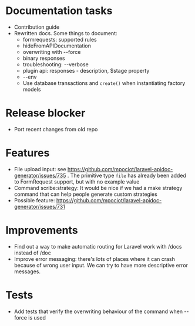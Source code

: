 # Documentation tasks
- Contribution guide
- Rewritten docs. Some things to document:
  - formrequests: supported rules
  - hideFromAPIDocumentation
  - overwriting with --force
  - binary responses
  - troubleshooting: --verbose
  - plugin api: responses - description, $stage property
  - --env
  - Use database transactions and `create()` when instantiating factory models

# Release blocker
- Port recent changes from old repo

# Features
- File upload input: see https://github.com/mpociot/laravel-apidoc-generator/issues/735 . The primitive type `file` has already been added to FormRequest support, but with no example value
- Command scribe:strategy: It would be nice if we had a make strategy command that can help people generate custom strategies
- Possible feature: https://github.com/mpociot/laravel-apidoc-generator/issues/731

# Improvements
- Find out a way to make automatic routing for Laravel work with /docs instead of /doc
- Improve error messaging: there's lots of places where it can crash because of wrong user input. We can try to have more descriptive error messages.

# Tests
- Add tests that verify the overwriting behaviour of the command when --force is used

